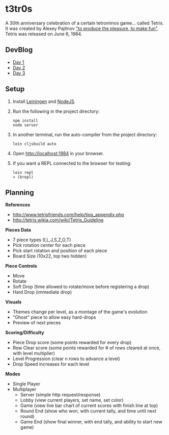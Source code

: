 # t3tr0s

A 30th anniversary celebration of a certain tetrominos game... called Tetris.
It was created by Alexey Pajitnov ["to produce the pleasure, to make
fun"](https://www.youtube.com/watch?v=nTDRY8aPy7c).  Tetris was released on
June 6, 1984.

## DevBlog

- [Day 1](devblog/day01.md)
- [Day 2](devblog/day02.md)
- [Day 3](devblog/day03.md)

## Setup

1. Install [Leiningen](http://leiningen.org/) and [NodeJS](http://nodejs.org/).
1. Run the following in the project directory:

    ```
    npm install
    node server
    ```

1. In another terminal, run the auto-compiler from the project directory:

    ```
    lein cljsbuild auto
    ```

1. Open <http://localhost:1984> in your browser.
1. If you want a REPL connected to the browser for testing:

    ```
    lein repl
    > (brepl)
    ```

## Planning

__References__

- <http://www.tetrisfriends.com/help/tips_appendix.php>
- <http://tetris.wikia.com/wiki/Tetris_Guideline>

__Pieces Data__

- 7 piece types (I,L,J,S,Z,O,T)
- Pick rotation center for each piece
- Pick start rotation and position of each piece
- Board Size (10x22, top two hidden)

__Piece Controls__

- Move
- Rotate
- Soft Drop (time allowed to rotate/move before registering a drop)
- Hard Drop (immediate drop)

__Visuals__

- Themes change per level, as a montage of the game's evolution
- "Ghost" piece to allow easy hard-drops
- Preview of next pieces

__Scoring/Difficulty__

- Piece Drop score (some points rewarded for every drop)
- Row Clear score (some points rewarded for # of rows cleared at once, with level multiplier)
- Level Progression (clear n rows to advance a level)
- Drop Speed increases for each level

__Modes__

- Single Player
- Multiplayer
    - Server (simple http request/response)
    - Lobby (view current players, set name, set color)
    - Game (view live bar chart of current scores with finish line at top)
    - Round End (show who won, with current tally, and time until next round)
    - Game End (show final winner, with end tally, and ability to start new game)


